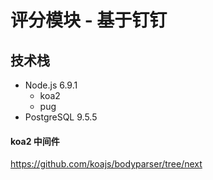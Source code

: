 # 评分模块 - 基于钉钉

## 技术栈

- Node.js 6.9.1
  - koa2
  - pug
- PostgreSQL 9.5.5

#### koa2 中间件
https://github.com/koajs/bodyparser/tree/next

